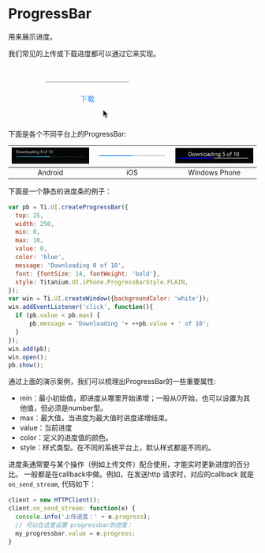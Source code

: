 # ProgressBar

用来展示进度。

我们常见的上传或下载进度都可以通过它来实现。

![progressbar](/images/ui_progress_bar.gif)

下面是各个不同平台上的ProgressBar:

![android](/images/ui_progressbar_android.png) | ![ios](/images/ui_progressbar_ios.png) | ![windows phone](/images/ui_progressbar_wp.png)
:---:|:---:|:---:
Android | iOS| Windows Phone

下面是一个静态的进度条的例子：

```js
var pb = Ti.UI.createProgressBar({
  top: 25,
  width: 250,
  min: 0,
  max: 10,
  value: 0,
  color: 'blue',
  message: 'Downloading 0 of 10',
  font: {fontSize: 14, fontWeight: 'bold'},
  style: Titanium.UI.iPhone.ProgressBarStyle.PLAIN,
});
var win = Ti.UI.createWindow({backgroundColor: 'white'});
win.addEventListener('click', function(){
  if (pb.value < pb.max) {
      pb.message = 'Downloading '+ ++pb.value + ' of 10';
  }
});
win.add(pb);
win.open();
pb.show();
```

通过上面的演示案例，我们可以梳理出ProgressBar的一些重要属性:

- min：最小初始值，即进度从哪里开始递增；一般从0开始，也可以设置为其他值，但必须是number型。
- max：最大值，当进度为最大值时进度递增结束。
- value：当前进度
- color：定义的进度值的颜色。
- style：样式类型。在不同的系统平台上，默认样式都是不同的。

进度条通常要与某个操作（例如上传文件）配合使用，才能实时更新进度的百分比。
一般都是在callback中做。例如，在发送http 请求时，对应的callback
就是 `on_send_stream`, 代码如下：

```js
client = new HTTPClient();
client.on_send_stream: function(e) {
  console.info('上传进度：' + e.progress);
  // 可以在这里设置 progressbar的进度：
  my_progressbar.value = e.progress;
}
```

